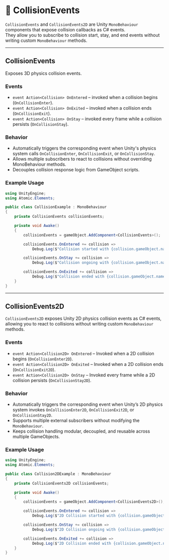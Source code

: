 # 🧩️ CollisionEvents

`CollisionEvents` and `CollisionEvents2D` are Unity `MonoBehaviour` components that expose collision callbacks as C# events.  
They allow you to subscribe to collision start, stay, and end events without writing custom `MonoBehaviour` methods.

---

## CollisionEvents

Exposes 3D physics collision events.

### Events

- `event Action<Collision> OnEntered` – invoked when a collision begins (`OnCollisionEnter`).
- `event Action<Collision> OnExited` – invoked when a collision ends (`OnCollisionExit`).
- `event Action<Collision> OnStay` – invoked every frame while a collision persists (`OnCollisionStay`).

### Behavior

- Automatically triggers the corresponding event when Unity's physics system calls `OnCollisionEnter`, `OnCollisionExit`, or `OnCollisionStay`.
- Allows multiple subscribers to react to collisions without overriding MonoBehaviour methods.
- Decouples collision response logic from GameObject scripts.

### Example Usage

```csharp
using UnityEngine;
using Atomic.Elements;

public class CollisionExample : MonoBehaviour
{
    private CollisionEvents collisionEvents;

    private void Awake()
    {
        collisionEvents = gameObject.AddComponent<CollisionEvents>();

        collisionEvents.OnEntered += collision => 
            Debug.Log($"Collision started with {collision.gameObject.name}");

        collisionEvents.OnStay += collision =>
            Debug.Log($"Collision ongoing with {collision.gameObject.name}");

        collisionEvents.OnExited += collision =>
            Debug.Log($"Collision ended with {collision.gameObject.name}");
    }
}
```
---
## CollisionEvents2D

`CollisionEvents2D` exposes Unity 2D physics collision events as C# events, allowing you to react to collisions without writing custom `MonoBehaviour` methods.

### Events

- `event Action<Collision2D> OnEntered` – Invoked when a 2D collision begins (`OnCollisionEnter2D`).
- `event Action<Collision2D> OnExited` – Invoked when a 2D collision ends (`OnCollisionExit2D`).
- `event Action<Collision2D> OnStay` – Invoked every frame while a 2D collision persists (`OnCollisionStay2D`).

### Behavior

- Automatically triggers the corresponding event when Unity’s 2D physics system invokes `OnCollisionEnter2D`, `OnCollisionExit2D`, or `OnCollisionStay2D`.
- Supports multiple external subscribers without modifying the `MonoBehaviour`.
- Keeps collision handling modular, decoupled, and reusable across multiple GameObjects.

### Example Usage

```csharp
using UnityEngine;
using Atomic.Elements;

public class Collision2DExample : MonoBehaviour
{
    private CollisionEvents2D collisionEvents;

    private void Awake()
    {
        collisionEvents = gameObject.AddComponent<CollisionEvents2D>();

        collisionEvents.OnEntered += collision =>
            Debug.Log($"2D Collision started with {collision.gameObject.name}");

        collisionEvents.OnStay += collision =>
            Debug.Log($"2D Collision ongoing with {collision.gameObject.name}");

        collisionEvents.OnExited += collision =>
            Debug.Log($"2D Collision ended with {collision.gameObject.name}");
    }
}
```
